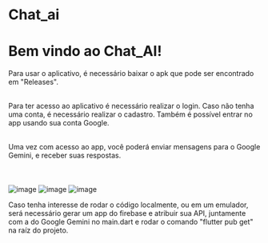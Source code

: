 # Chat_ai

# Bem vindo ao Chat\_AI!

Para usar o aplicativo, é necessário baixar o apk que pode ser encontrado em "Releases".
<br>
<br>

Para ter acesso ao aplicativo é necessário realizar o login.
Caso não tenha uma conta, é necessário realizar o cadastro.
Também é possível entrar no app usando sua conta Google.
<br>
<br>

Uma vez com acesso ao app, você poderá enviar mensagens para o Google Gemini, e receber suas respostas.
<br>
<br>
<br>
<br>
![image](https://github.com/user-attachments/assets/b235b39f-d257-4491-8b01-674bcb69cec5)
![image](https://github.com/user-attachments/assets/e0375407-806f-4d82-8a8b-2c86d6510c7a)
![image](https://github.com/user-attachments/assets/69f7abcc-94f1-4bae-8e4c-7ad51871f112)


Caso tenha interesse de rodar o código localmente, ou em um emulador, será necessário gerar um app do firebase e atribuir sua API, juntamente com a do Google Gemini no main.dart e rodar o comando "flutter pub get" na raíz do projeto.
